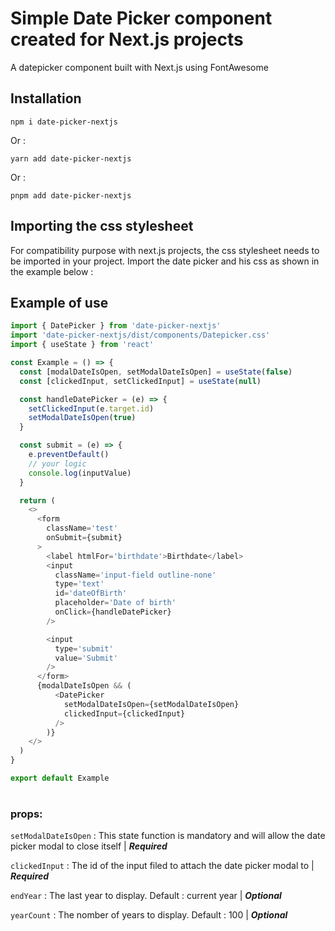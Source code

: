 # Simple Date Picker component created for Next.js projects

A datepicker component built with Next.js using FontAwesome

## Installation

```
npm i date-picker-nextjs
```

Or :

```
yarn add date-picker-nextjs
```

Or :

```
pnpm add date-picker-nextjs
```

## Importing the css stylesheet

For compatibility purpose with next.js projects, the css stylesheet needs to be imported in your project.
Import the date picker and his css as shown in the example below :

## Example of use

```js
import { DatePicker } from 'date-picker-nextjs'
import 'date-picker-nextjs/dist/components/Datepicker.css'
import { useState } from 'react'

const Example = () => {
  const [modalDateIsOpen, setModalDateIsOpen] = useState(false)
  const [clickedInput, setClickedInput] = useState(null)

  const handleDatePicker = (e) => {
    setClickedInput(e.target.id)
    setModalDateIsOpen(true)
  }

  const submit = (e) => {
    e.preventDefault()
    // your logic
    console.log(inputValue)
  }

  return (
    <>
      <form
        className='test'
        onSubmit={submit}
      >
        <label htmlFor='birthdate'>Birthdate</label>
        <input
          className='input-field outline-none'
          type='text'
          id='dateOfBirth'
          placeholder='Date of birth'
          onClick={handleDatePicker}
        />

        <input
          type='submit'
          value='Submit'
        />
      </form>
      {modalDateIsOpen && (
          <DatePicker
            setModalDateIsOpen={setModalDateIsOpen}
            clickedInput={clickedInput}
          />
        )}
    </>
  )
}

export default Example
```

#

### props:

`setModalDateIsOpen` : This state function is mandatory and will allow the date picker modal to close itself | _**Required**_

`clickedInput` : The id of the input filed to attach the date picker modal to
| _**Required**_

`endYear` : The last year to display. Default : current year | _**Optional**_

`yearCount` : The nomber of years to display. Default : 100 | _**Optional**_

